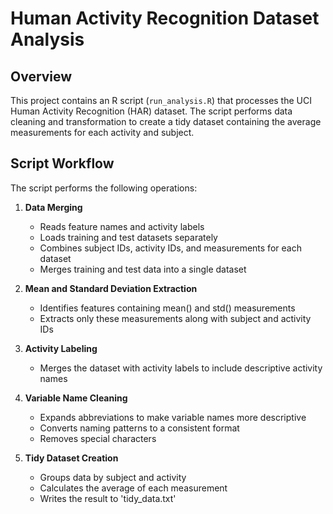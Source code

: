 # Human Activity Recognition Dataset Analysis

## Overview
This project contains an R script (`run_analysis.R`) that processes the UCI Human Activity Recognition (HAR) dataset. The script performs data cleaning and transformation to create a tidy dataset containing the average measurements for each activity and subject.

## Script Workflow

The script performs the following operations:

1. **Data Merging**
   - Reads feature names and activity labels
   - Loads training and test datasets separately
   - Combines subject IDs, activity IDs, and measurements for each dataset
   - Merges training and test data into a single dataset

2. **Mean and Standard Deviation Extraction**
   - Identifies features containing mean() and std() measurements
   - Extracts only these measurements along with subject and activity IDs

3. **Activity Labeling**
   - Merges the dataset with activity labels to include descriptive activity names

4. **Variable Name Cleaning**
   - Expands abbreviations to make variable names more descriptive
   - Converts naming patterns to a consistent format
   - Removes special characters

5. **Tidy Dataset Creation**
   - Groups data by subject and activity
   - Calculates the average of each measurement
   - Writes the result to 'tidy_data.txt'
